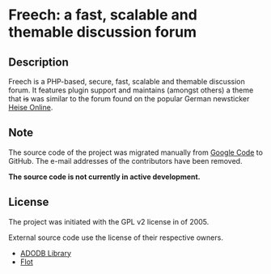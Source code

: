 # Freech: a fast, scalable and themable discussion forum

## Description
Freech is a PHP-based, secure, fast, scalable and themable discussion forum. It features plugin support and maintains (amongst others) a theme that ~~is~~ was similar to the forum found on the popular German newsticker [Heise Online](http://www.heise.de).

## Note
The source code of the project was migrated manually from [Google Code](https://code.google.com/p/freech/) to GitHub.
The e-mail addresses of the contributors have been removed.

**The source code is not currently in active development.**

## License
The project was initiated with the GPL v2 license in of 2005.

External source code use the license of their respective owners.

* [ADODB Library](https://github.com/ADOdb/ADOdb)
* [Flot](https://github.com/flot/flot)
